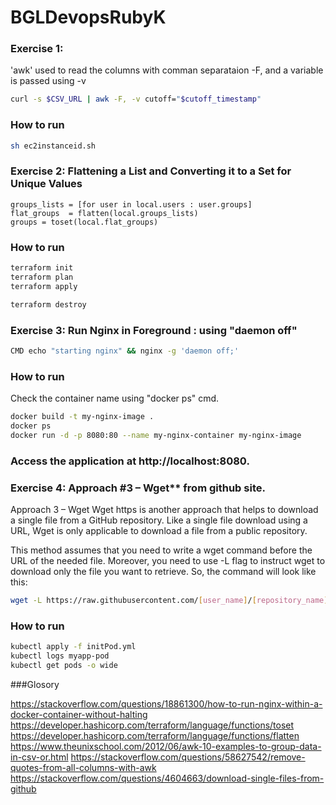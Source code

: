 # BGLDevopsRubyK
### Exercise 1: 
   'awk' used to read the columns with comman separataion -F,  and a variable is passed using -v

   ```bash
   curl -s $CSV_URL | awk -F, -v cutoff="$cutoff_timestamp" 
   ```
   
   ### How to run
   
   ```bash
   sh ec2instanceid.sh
   
   ```

### Exercise 2: Flattening a List and Converting it to a Set for Unique Values

   ```hcl
   groups_lists = [for user in local.users : user.groups]
   flat_groups  = flatten(local.groups_lists)
   groups = toset(local.flat_groups)
   ```
   
   ### How to run
   
   ```bash
   terraform init
   terraform plan
   terraform apply
   
   terraform destroy
   
   ```
   
   ### Exercise 3: Run Nginx in Foreground   : using "daemon off"
   
   ```bash
   CMD echo "starting nginx" && nginx -g 'daemon off;'
   ```
   
   ### How to run
   Check the container name using "docker ps" cmd.
   ```bash
   docker build -t my-nginx-image .
   docker ps
   docker run -d -p 8080:80 --name my-nginx-container my-nginx-image
   ```
   ### Access the application at http://localhost:8080.

### Exercise 4: Approach #3 – Wget** from github site.

   Approach 3 – Wget
   Wget https is another approach that helps to download a single file from a GitHub repository. Like a single file download using a URL, Wget is only applicable to download a file from a public repository. 
   
   This method assumes that you need to write a wget command before the URL of the needed file. Moreover, you need to use -L flag to instruct wget to download only the file you want to retrieve. So, the command will look like this:
   
   ```bash
   wget -L https://raw.githubusercontent.com/[user_name]/[repository_name]/[branch]/[file]
   ```
 ### How to run 

   ```bash 
  kubectl apply -f initPod.yml
  kubectl logs myapp-pod
  kubectl get pods -o wide 
  ```

###Glosory

https://stackoverflow.com/questions/18861300/how-to-run-nginx-within-a-docker-container-without-halting
https://developer.hashicorp.com/terraform/language/functions/toset
https://developer.hashicorp.com/terraform/language/functions/flatten
https://www.theunixschool.com/2012/06/awk-10-examples-to-group-data-in-csv-or.html
https://stackoverflow.com/questions/58627542/remove-quotes-from-all-columns-with-awk
https://stackoverflow.com/questions/4604663/download-single-files-from-github


  
